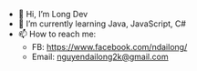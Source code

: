 - 👋 Hi, I’m Long Dev
- 🌱 I’m currently learning Java, JavaScript, C#
- 📫 How to reach me:
  - FB: https://www.facebook.com/ndailong/  
  - Email: nguyendailong2k@gmail.com
